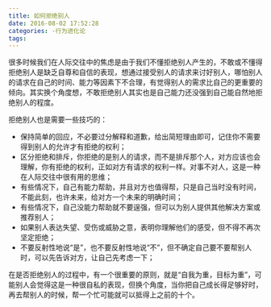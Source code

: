 ```yaml
---
title: 如何拒绝别人
date: 2016-08-02 17:52:28
categories: -行为进化论
tags:
---
```


很多时候我们在人际交往中的焦虑是由于我们不懂拒绝别人产生的，不敢或不懂得拒绝别人是缺乏自尊和自信的表现，想通过接受别人的请求来讨好别人，哪怕别人的请求在自己的时间、能力等因素下不合理，有觉得别人的需求比自己的更重要的倾向。其实换个角度想，不敢拒绝别人其实也是自己能力还没强到自己能自然地拒绝别人的程度。        

<!--more-->

拒绝别人也是需要一些技巧的：

 * 保持简单的回应，不必要过分解释和道歉，给出简短理由即可，记住你不需要得到别人的允许才有拒绝的权利；
 * 区分拒绝和排斥，你拒绝的是别人的请求，而不是排斥那个人，对方应该也会理解，你有拒绝的权利，正如对方有请求的权利一样。对事不对人，这是一种在人际交往中很有用的思维；
 * 有些情况下，自己有能力帮助，并且对方也值得帮，只是自己当时没有时间，不能此刻，也许未来，给对方一个未来的明确时间；
 * 有些情况下，自己没能力帮助就不要逞强，但可以为别人提供其他解决方案或推荐别人；
 * 如果别人表达失望、受伤或威胁之意，表明你理解他们的感受，但不得不再次坚定拒绝；
 * 不要反射性地说“是”，也不要反射性地说“不”，但不确定自己要不要帮别人时，可以先告诉对方，让自己先考虑一下；


在是否拒绝别人的过程中，有一个很重要的原则，就是“自我为重，目标为重”，可能别人会觉得这是一种很自私的表现，但换个角度，当你把自己成长得足够好时，再去帮别人的时候，帮一个忙可能就可以抵得上之前的十个。
